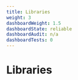 ```yaml
---
title: Libraries
weight: 3
dashboardWeight: 1.5
dashboardState: reliable
dashboardAudit: n/a
dashboardTests: 0
---
```


# Libraries
